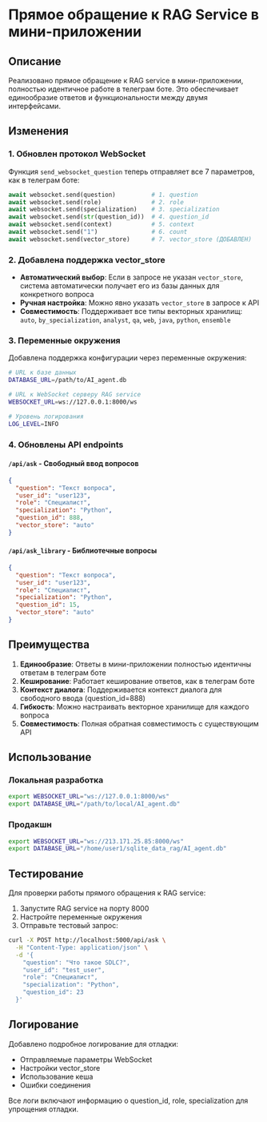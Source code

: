 # Прямое обращение к RAG Service в мини-приложении

## Описание

Реализовано прямое обращение к RAG service в мини-приложении, полностью идентичное работе в телеграм боте. Это обеспечивает единообразие ответов и функциональности между двумя интерфейсами.

## Изменения

### 1. Обновлен протокол WebSocket

Функция `send_websocket_question` теперь отправляет все 7 параметров, как в телеграм боте:

```python
await websocket.send(question)          # 1. question
await websocket.send(role)              # 2. role  
await websocket.send(specialization)    # 3. specialization
await websocket.send(str(question_id))  # 4. question_id
await websocket.send(context)           # 5. context
await websocket.send("1")               # 6. count
await websocket.send(vector_store)      # 7. vector_store (ДОБАВЛЕН)
```

### 2. Добавлена поддержка vector_store

- **Автоматический выбор**: Если в запросе не указан `vector_store`, система автоматически получает его из базы данных для конкретного вопроса
- **Ручная настройка**: Можно явно указать `vector_store` в запросе к API
- **Совместимость**: Поддерживает все типы векторных хранилищ: `auto`, `by_specialization`, `analyst`, `qa`, `web`, `java`, `python`, `ensemble`

### 3. Переменные окружения

Добавлена поддержка конфигурации через переменные окружения:

```bash
# URL к базе данных
DATABASE_URL=/path/to/AI_agent.db

# URL к WebSocket серверу RAG service
WEBSOCKET_URL=ws://127.0.0.1:8000/ws

# Уровень логирования
LOG_LEVEL=INFO
```

### 4. Обновлены API endpoints

#### `/api/ask` - Свободный ввод вопросов
```json
{
  "question": "Текст вопроса",
  "user_id": "user123",
  "role": "Специалист",
  "specialization": "Python",
  "question_id": 888,
  "vector_store": "auto"
}
```

#### `/api/ask_library` - Библиотечные вопросы
```json
{
  "question": "Текст вопроса",
  "user_id": "user123", 
  "role": "Специалист",
  "specialization": "Python",
  "question_id": 15,
  "vector_store": "auto"
}
```

## Преимущества

1. **Единообразие**: Ответы в мини-приложении полностью идентичны ответам в телеграм боте
2. **Кеширование**: Работает кеширование ответов, как в телеграм боте
3. **Контекст диалога**: Поддерживается контекст диалога для свободного ввода (question_id=888)
4. **Гибкость**: Можно настраивать векторное хранилище для каждого вопроса
5. **Совместимость**: Полная обратная совместимость с существующим API

## Использование

### Локальная разработка
```bash
export WEBSOCKET_URL="ws://127.0.0.1:8000/ws"
export DATABASE_URL="/path/to/local/AI_agent.db"
```

### Продакшн
```bash
export WEBSOCKET_URL="ws://213.171.25.85:8000/ws"
export DATABASE_URL="/home/user1/sqlite_data_rag/AI_agent.db"
```

## Тестирование

Для проверки работы прямого обращения к RAG service:

1. Запустите RAG service на порту 8000
2. Настройте переменные окружения
3. Отправьте тестовый запрос:

```bash
curl -X POST http://localhost:5000/api/ask \
  -H "Content-Type: application/json" \
  -d '{
    "question": "Что такое SDLC?",
    "user_id": "test_user",
    "role": "Специалист", 
    "specialization": "Python",
    "question_id": 23
  }'
```

## Логирование

Добавлено подробное логирование для отладки:
- Отправляемые параметры WebSocket
- Настройки vector_store
- Использование кеша
- Ошибки соединения

Все логи включают информацию о question_id, role, specialization для упрощения отладки. 